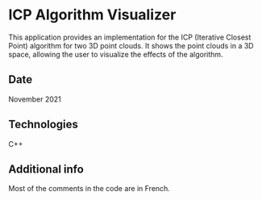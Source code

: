 # ICP Algorithm Visualizer

This application provides an implementation for the ICP (Iterative Closest Point) algorithm for two 3D point clouds. It shows the point clouds in a 3D space, allowing the user to visualize the effects of the algorithm.

## Date

November 2021

## Technologies

C++

## Additional info

Most of the comments in the code are in French.